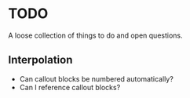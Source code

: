 # TODO

A loose collection of things to do and open questions.

## Interpolation

- Can callout blocks be numbered automatically?
- Can I reference callout blocks?